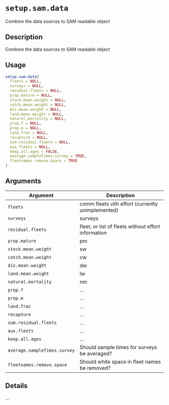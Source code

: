 # `setup.sam.data`

Combine the data sources to SAM readable object


## Description

Combine the data sources to SAM readable object


## Usage

```r
setup.sam.data(
  fleets = NULL,
  surveys = NULL,
  residual.fleets = NULL,
  prop.mature = NULL,
  stock.mean.weight = NULL,
  catch.mean.weight = NULL,
  dis.mean.weight = NULL,
  land.mean.weight = NULL,
  natural.mortality = NULL,
  prop.f = NULL,
  prop.m = NULL,
  land.frac = NULL,
  recapture = NULL,
  sum.residual.fleets = NULL,
  aux.fleets = NULL,
  keep.all.ages = FALSE,
  average.sampleTimes.survey = TRUE,
  fleetnames.remove.space = TRUE
)
```


## Arguments

Argument      |Description
------------- |----------------
`fleets`     |     comm fleets vith effort (currently unimplemented)
`surveys`     |     surveys
`residual.fleets`     |     fleet, or list of fleets without effort information
`prop.mature`     |     pm
`stock.mean.weight`     |     sw
`catch.mean.weight`     |     cw
`dis.mean.weight`     |     dw
`land.mean.weight`     |     lw
`natural.mortality`     |     nm
`prop.f`     |     ...
`prop.m`     |     ...
`land.frac`     |     ...
`recapture`     |     ...
`sum.residual.fleets`     |     ...
`aux.fleets`     |     ...
`keep.all.ages`     |     ...
`average.sampleTimes.survey`     |     Should sample times for surveys be averaged?
`fleetnames.remove.space`     |     Should white space in fleet names be removed?


## Details

...


